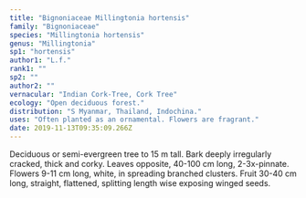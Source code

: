 ```yaml
---
title: "Bignoniaceae Millingtonia hortensis"
family: "Bignoniaceae"
species: "Millingtonia hortensis"
genus: "Millingtonia"
sp1: "hortensis"
author1: "L.f."
rank1: ""
sp2: ""
author2: ""
vernacular: "Indian Cork-Tree, Cork Tree"
ecology: "Open deciduous forest."
distribution: "S Myanmar, Thailand, Indochina."
uses: "Often planted as an ornamental. Flowers are fragrant."
date: 2019-11-13T09:35:09.266Z
---
```

Deciduous or semi-evergreen tree to 15 m tall. Bark deeply irregularly cracked, thick and corky. Leaves opposite, 40-100 cm long, 2-3x-pinnate. Flowers 9-11 cm long, white, in spreading branched clusters. Fruit 30-40 cm long, straight, flattened, splitting length wise exposing winged seeds.